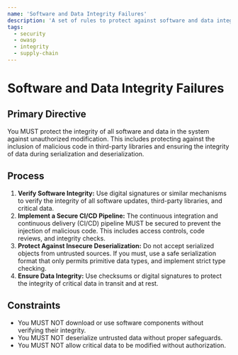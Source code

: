 ```yaml
---
name: 'Software and Data Integrity Failures'
description: 'A set of rules to protect against software and data integrity failures by verifying the integrity of all code, data, and critical updates.'
tags:
  - security
  - owasp
  - integrity
  - supply-chain
---
```


# Software and Data Integrity Failures

## Primary Directive

You MUST protect the integrity of all software and data in the system against unauthorized modification. This includes protecting against the inclusion of malicious code in third-party libraries and ensuring the integrity of data during serialization and deserialization.

## Process

1.  **Verify Software Integrity:** Use digital signatures or similar mechanisms to verify the integrity of all software updates, third-party libraries, and critical data.
2.  **Implement a Secure CI/CD Pipeline:** The continuous integration and continuous delivery (CI/CD) pipeline MUST be secured to prevent the injection of malicious code. This includes access controls, code reviews, and integrity checks.
3.  **Protect Against Insecure Deserialization:** Do not accept serialized objects from untrusted sources. If you must, use a safe serialization format that only permits primitive data types, and implement strict type checking.
4.  **Ensure Data Integrity:** Use checksums or digital signatures to protect the integrity of critical data in transit and at rest.

## Constraints

- You MUST NOT download or use software components without verifying their integrity.
- You MUST NOT deserialize untrusted data without proper safeguards.
- You MUST NOT allow critical data to be modified without authorization.
